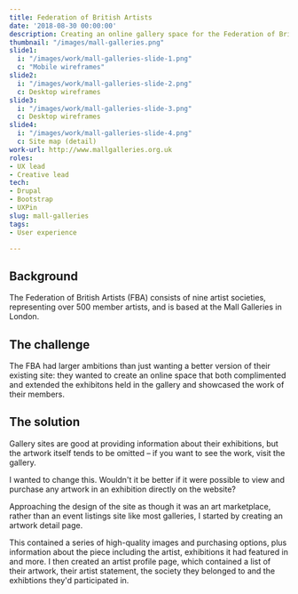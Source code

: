```yaml
---
title: Federation of British Artists
date: '2018-08-30 00:00:00'
description: Creating an online gallery space for the Federation of British Artists.
thumbnail: "/images/mall-galleries.png"
slide1: 
  i: "/images/work/mall-galleries-slide-1.png"
  c: "Mobile wireframes"
slide2: 
  i: "/images/work/mall-galleries-slide-2.png"
  c: Desktop wireframes
slide3:
  i: "/images/work/mall-galleries-slide-3.png"
  c: Desktop wireframes
slide4:
  i: "/images/work/mall-galleries-slide-4.png"
  c: Site map (detail)
work-url: http://www.mallgalleries.org.uk
roles:
- UX lead
- Creative lead
tech:
- Drupal
- Bootstrap
- UXPin
slug: mall-galleries
tags:
- User experience 

---
```


## Background
The Federation of British Artists (FBA) consists of nine artist societies, representing over 500  member artists, and is based at the Mall Galleries in London.

## The challenge

The FBA had larger ambitions than just wanting a better version of their existing site: they wanted to create an online space that both complimented and extended the exhibitons held in the gallery and showcased the work of their members.

## The solution

Gallery sites are good at providing information about their exhibitions, but the artwork itself tends to be omitted – if you want to see the work, visit the gallery.

I wanted to change this. Wouldn't it be better if it were possible to view and purchase any artwork in an exhibition directly on the website?

Approaching the design of the site as though it was an art marketplace, rather than an event listings site like most galleries, I started by creating an artwork detail page.

This contained a series of high-quality images and purchasing options, plus information about the piece including the artist, exhibitions it had featured in and more. I then created an artist profile page, which contained a list of their artwork, their artist statement, the society they belonged to and the exhibtions they'd participated in.


